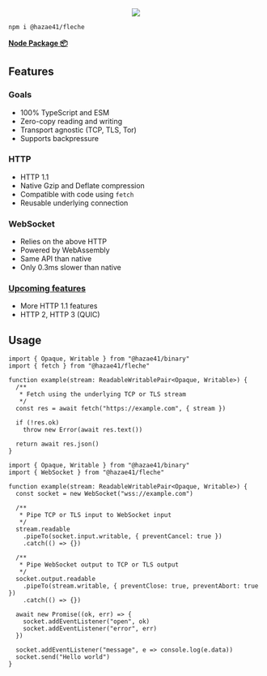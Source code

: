 <div align="center">
<img src="https://user-images.githubusercontent.com/4405263/219943458-f5fa0f94-8dfd-4f8e-9fb5-df780a600dd4.png" />
</div>

```bash
npm i @hazae41/fleche
```

[**Node Package 📦**](https://www.npmjs.com/package/@hazae41/fleche)

## Features

### Goals
- 100% TypeScript and ESM
- Zero-copy reading and writing
- Transport agnostic (TCP, TLS, Tor)
- Supports backpressure

### HTTP
- HTTP 1.1
- Native Gzip and Deflate compression
- Compatible with code using `fetch`
- Reusable underlying connection

### WebSocket
- Relies on the above HTTP
- Powered by WebAssembly
- Same API than native
- Only 0.3ms slower than native

### [Upcoming features](https://github.com/sponsors/hazae41)
- More HTTP 1.1 features
- HTTP 2, HTTP 3 (QUIC)

## Usage

```tsx
import { Opaque, Writable } from "@hazae41/binary"
import { fetch } from "@hazae41/fleche"

function example(stream: ReadableWritablePair<Opaque, Writable>) {
  /**
   * Fetch using the underlying TCP or TLS stream
   */
  const res = await fetch("https://example.com", { stream })

  if (!res.ok)
    throw new Error(await res.text())

  return await res.json()
}
```

```tsx
import { Opaque, Writable } from "@hazae41/binary"
import { WebSocket } from "@hazae41/fleche"

function example(stream: ReadableWritablePair<Opaque, Writable>) {
  const socket = new WebSocket("wss://example.com")

  /**
   * Pipe TCP or TLS input to WebSocket input
   */
  stream.readable
    .pipeTo(socket.input.writable, { preventCancel: true })
    .catch(() => {})

  /**
   * Pipe WebSocket output to TCP or TLS output
   */
  socket.output.readable
    .pipeTo(stream.writable, { preventClose: true, preventAbort: true })
    .catch(() => {})

  await new Promise((ok, err) => {
    socket.addEventListener("open", ok)
    socket.addEventListener("error", err)
  })

  socket.addEventListener("message", e => console.log(e.data))
  socket.send("Hello world")
}
